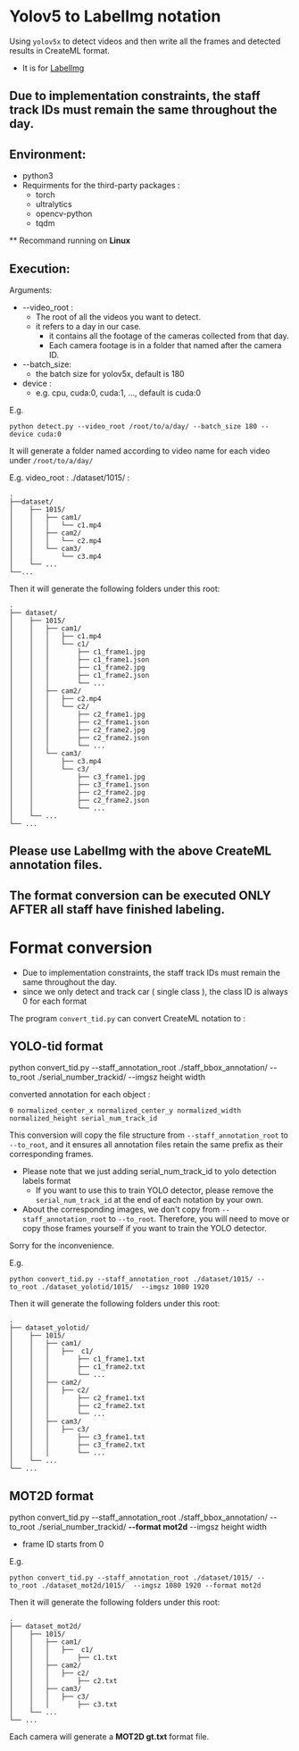 # Yolov5 to LabelImg notation

Using ```yolov5x``` to detect videos and then write all the frames and detected results in CreateML format.

- It is for [LabelImg](https://pypi.org/project/labelImg/)

## Due to implementation constraints, the staff track IDs must remain the same throughout the day.

## Environment:
- python3
- Requirments for the third-party packages : 
    - torch
    - ultralytics
    - opencv-python
    - tqdm  

** Recommand running on __Linux__ 

## Execution:

Arguments:
- --video_root :
    - The root of all the videos you want to detect. 
    - it refers to a day in our case.
        - it contains all the footage of the cameras collected from that day.
        - Each camera footage is in a folder that named after the camera ID.
- --batch_size:
    - the batch size for yolov5x, default is 180
- device :
    - e.g. cpu, cuda:0, cuda:1, ..., default is cuda:0

E.g.
```
python detect.py --video_root /root/to/a/day/ --batch_size 180 --device cuda:0
```

It will generate a folder named according to video name for each video under ```/root/to/a/day/```

E.g. 
video_root : ./dataset/1015/ :
```
.
├──dataset/
│    ├── 1015/
│    │   ├── cam1/
│    │   │   └── c1.mp4
│    │   ├── cam2/
│    │   │   └── c2.mp4
│    │   └── cam3/
│    │       └── c3.mp4  
│    └── ...
└──...
```

Then it will generate the following folders under this root:
```
.
├── dataset/
│    ├── 1015/
│    │   ├── cam1/
│    │   │   ├── c1.mp4
│    │   │   └── c1/
│    │   │       ├── c1_frame1.jpg
│    │   │       ├── c1_frame1.json
│    │   │       ├── c1_frame2.jpg
│    │   │       ├── c1_frame2.json
│    │   │       └── ...
│    │   ├── cam2/
│    │   │   ├── c2.mp4
│    │   │   └── c2/
│    │   │       ├── c2_frame1.jpg
│    │   │       ├── c2_frame1.json
│    │   │       ├── c2_frame2.jpg
│    │   │       ├── c2_frame2.json
│    │   │       └── ...
│    │   └── cam3/
│    │       ├── c3.mp4  
│    │       └── c3/
│    │           ├── c3_frame1.jpg
│    │           ├── c3_frame1.json
│    │           ├── c2_frame2.jpg
│    │           ├── c2_frame2.json
│    │           └── ...
│    └── ...
└── ...
```

## Please use LabelImg with the above CreateML annotation files.
## The format conversion can be executed ONLY AFTER all staff have finished labeling.

# Format conversion

- Due to implementation constraints, the staff track IDs must remain the same throughout the day.
- since we only detect and track car ( single class ), the class ID is always 0 for each format

The program ```convert_tid.py``` can convert CreateML notation to :

## YOLO-tid format
python convert_tid.py --staff_annotation_root ./staff_bbox_annotation/
--to_root ./serial_number_trackid/ --imgsz height width

converted annotation for each object : 

`0 normalized_center_x normalized_center_y normalized_width normalized_height serial_num_track_id`

This conversion will copy the file structure from `--staff_annotation_root` to `--to_root`, and it ensures all annotation files retain the same prefix as their corresponding frames.

- Please note that we just adding serial_num_track_id to yolo detection labels format
    - If you want to use this to train YOLO detector, please remove the `serial_num_track_id` at the end of each notation by your own. 
- About the corresponding images, we don't copy from `--staff_annotation_root` to `--to_root`. Therefore, you will need to move or copy those frames yourself if you want to train the YOLO detector.

Sorry for the inconvenience.

E.g. 
```
python convert_tid.py --staff_annotation_root ./dataset/1015/ --to_root ./dataset_yolotid/1015/  --imgsz 1080 1920
```

Then it will generate the following folders under this root:
```
.
├── dataset_yolotid/
│    ├── 1015/
│    │   ├── cam1/
│    │   │   ├──  c1/
│    │   │       ├── c1_frame1.txt
│    │   │       ├── c1_frame2.txt
│    │   │       └── ...
│    │   ├── cam2/
│    │   │   ├── c2/
│    │   │       ├── c2_frame1.txt
│    │   │       ├── c2_frame2.txt
│    │   │       └── ...
│    │   ├── cam3/
│    │   │   ├── c3/
│    │   │       ├── c3_frame1.txt
│    │   │       ├── c3_frame2.txt
│    │   │       └── ...
│    └── ...
└── ...
```

## MOT2D format

python convert_tid.py --staff_annotation_root ./staff_bbox_annotation/
--to_root ./serial_number_trackid/ __--format mot2d__ --imgsz height width 

- frame ID starts from 0

E.g. 
```
python convert_tid.py --staff_annotation_root ./dataset/1015/ --to_root ./dataset_mot2d/1015/  --imgsz 1080 1920 --format mot2d
```

Then it will generate the following folders under this root:
```
.
├── dataset_mot2d/
│    ├── 1015/
│    │   ├── cam1/
│    │   │   ├──  c1/
│    │   │       ├── c1.txt
│    │   ├── cam2/
│    │   │   ├── c2/
│    │   │       ├── c2.txt
│    │   ├── cam3/
│    │   │   ├── c3/
│    │   │       ├── c3.txt
│    └── ...
└── ...
```

Each camera will generate a __MOT2D gt.txt__ format file.